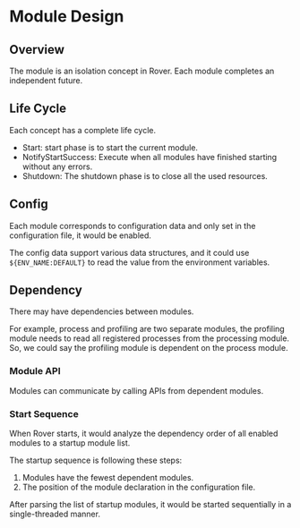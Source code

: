 # Module Design
## Overview

The module is an isolation concept in Rover. Each module completes an independent future.

## Life Cycle

Each concept has a complete life cycle.

- Start: start phase is to start the current module.
- NotifyStartSuccess: Execute when all modules have finished starting without any errors.
- Shutdown: The shutdown phase is to close all the used resources.

## Config

Each module corresponds to configuration data and only set in the configuration file, it would be enabled.

The config data support various data structures, and it could use `${ENV_NAME:DEFAULT}` to read the value from the environment variables.

## Dependency

There may have dependencies between modules.

For example, process and profiling are two separate modules, the profiling module needs to read all registered processes from the processing module. So, we could say the profiling module is dependent on the process module.

### Module API

Modules can communicate by calling APIs from dependent modules.

### Start Sequence

When Rover starts, it would analyze the dependency order of all enabled modules to a startup module list.

The startup sequence is following these steps:
1. Modules have the fewest dependent modules.
2. The position of the module declaration in the configuration file.

After parsing the list of startup modules, it would be started sequentially in a single-threaded manner.